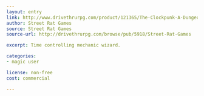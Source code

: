 ```yaml
---
layout: entry
link: http://www.drivethrurpg.com/product/121365/The-Clockpunk-A-Dungeon-World-Playbook
author: Street Rat Games
source: Street Rat Games
source-url: http://drivethrurpg.com/browse/pub/5918/Street-Rat-Games

excerpt: Time controlling mechanic wizard.

categories:
- magic user

license: non-free
cost: commercial

---
```

